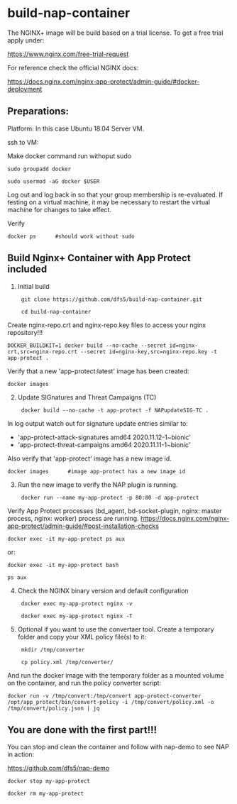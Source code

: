 # build-nap-container

The NGINX+ image will be build based on a trial license. To get a free trial apply under:

https://www.nginx.com/free-trial-request

For reference check the official NGINX docs:

https://docs.nginx.com/nginx-app-protect/admin-guide/#docker-deployment

Preparations:
---------------

Platform: In this case Ubuntu 18.04 Server VM.

ssh to VM:

Make docker command run withoput sudo

    sudo groupadd docker

    sudo usermod -aG docker $USER

Log out and log back in so that your group membership is re-evaluated.
If testing on a virtual machine, it may be necessary to restart the virtual machine for changes to take effect.

Verify

    docker ps      #should work without sudo

Build Nginx+ Container with App Protect included
--

1. Initial build

        git clone https://github.com/dfs5/build-nap-container.git

        cd build-nap-container

Create nginx-repo.crt and nginx-repo.key files to access your nginx repository!!! 

    DOCKER_BUILDKIT=1 docker build --no-cache --secret id=nginx-crt,src=nginx-repo.crt --secret id=nginx-key,src=nginx-repo.key -t app-protect .

Verify that a new 'app-protect:latest' image has been created: 

    docker images

2. Update SIGnatures and Threat Campaigns (TC)

        docker build --no-cache -t app-protect -f NAPupdateSIG-TC .

In log output watch out for signature update entries similar to: 
- 'app-protect-attack-signatures amd64 2020.11.12-1~bionic'
- 'app-protect-threat-campaigns amd64 2020.11.11-1~bionic'

Also verify that 'app-protect' image has a new image id.

    docker images      #image app-protect has a new image id

3. Run the new image to verify the NAP plugin is running.

        docker run --name my-app-protect -p 80:80 -d app-protect

Verify App Protect processes (bd_agent, bd-socket-plugin, nginx: master process, nginx: worker) process are running. https://docs.nginx.com/nginx-app-protect/admin-guide/#post-installation-checks

    docker exec -it my-app-protect ps aux

or:

    docker exec -it my-app-protect bash

    ps aux

4. Check the NGINX binary version and default configuration

        docker exec my-app-protect nginx -v

        docker exec my-app-protect nginx -T

5. Optional if you want to use the convertaer tool. Create a temporary folder and copy your XML policy file(s) to it:

        mkdir /tmp/converter
    
        cp policy.xml /tmp/converter/
      
And run the docker image with the temporary folder as a mounted volume on the container, and run the policy converter script:

    docker run -v /tmp/convert:/tmp/convert app-protect-converter /opt/app_protect/bin/convert-policy -i /tmp/convert/policy.xml -o /tmp/convert/policy.json | jq

You are done with the first part!!!
--

You can stop and clean the container and follow with nap-demo to see NAP in action: 

https://github.com/dfs5/nap-demo

    docker stop my-app-protect

    docker rm my-app-protect
